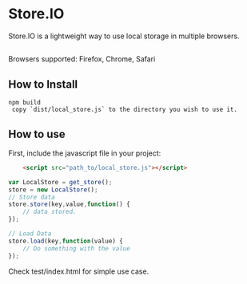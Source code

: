 # Store.IO

Store.IO is a lightweight way to use local storage in multiple browsers.

##
Browsers supported:  Firefox, Chrome, Safari

## How to Install
    npm build 
	 copy `dist/local_store.js` to the directory you wish to use it.

## How to use

First, include the javascript file in your project:
```html
	<script src="path_to/local_store.js"></script>
```

```js
var LocalStore = get_store();
store = new LocalStore();
// Store data
store.store(key,value,function() {
	// data stored.
});

// Load Data
store.load(key,function(value) {
	// Do something with the value
});
```

Check test/index.html for simple use case.


